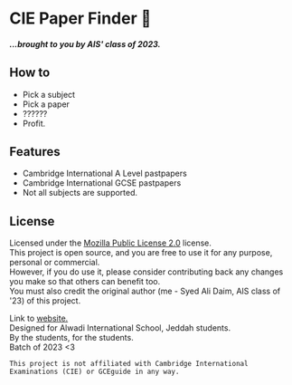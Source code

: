 # CIE Paper Finder 🧐
##### ...brought to you by AIS' class of 2023.


## How to

- Pick a subject
- Pick a paper
- ??????
- Profit.

## Features

- Cambridge International A Level pastpapers
- Cambridge International GCSE pastpapers
- Not all subjects are supported.

## License
Licensed under the [Mozilla Public License 2.0](https://www.mozilla.org/en-US/MPL/2.0/) license.  
This project is open source, and you are free to use it for any purpose, personal or commercial.  
However, if you do use it, please consider contributing back any changes you make so that others can benefit too.  
You must also credit the original author (me - Syed Ali Daim, AIS class of '23) of this project.  


Link to [website.](https://papers23.web.app/)  
Designed for Alwadi International School, Jeddah students.  
By the students, for the students.  
Batch of 2023 <3  

```
This project is not affiliated with Cambridge International Examinations (CIE) or GCEguide in any way.
```
